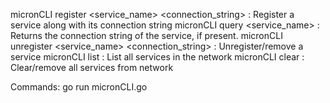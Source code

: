 micronCLI <network> register <service_name> <connection_string> : Register a service along with its connection string
micronCLI <network> query <service_name> : Returns the connection string of the service, if present.
micronCLI <network> unregister <service_name> <connection_string> : Unregister/remove a service
micronCLI <network> list : List all services in the network
micronCLI <network> clear : Clear/remove all services from network


Commands:
go run micronCLI.go